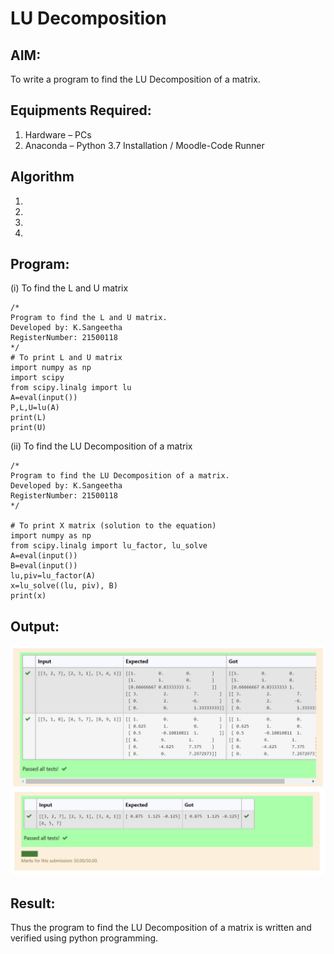 # LU Decomposition 

## AIM:
To write a program to find the LU Decomposition of a matrix.

## Equipments Required:
1. Hardware – PCs
2. Anaconda – Python 3.7 Installation / Moodle-Code Runner

## Algorithm
1. 
2. 
3. 
4. 

## Program:
(i) To find the L and U matrix
```
/*
Program to find the L and U matrix.
Developed by: K.Sangeetha
RegisterNumber: 21500118
*/
# To print L and U matrix
import numpy as np
import scipy
from scipy.linalg import lu
A=eval(input())
P,L,U=lu(A)
print(L)
print(U)
```

(ii) To find the LU Decomposition of a matrix
```
/*
Program to find the LU Decomposition of a matrix.
Developed by: K.Sangeetha
RegisterNumber: 21500118
*/

# To print X matrix (solution to the equation)
import numpy as np
from scipy.linalg import lu_factor, lu_solve
A=eval(input())
B=eval(input())
lu,piv=lu_factor(A)
x=lu_solve((lu, piv), B)
print(x)
```

## Output:
![lu decomposition](./1output.png)
![lu decomposition](./2output.png)



## Result:
Thus the program to find the LU Decomposition of a matrix is written and verified using python programming.

